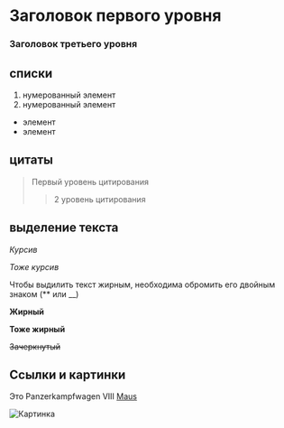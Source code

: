 # Заголовок первого уровня
### Заголовок третьего уровня

## списки
1. нумерованный элемент
2. нумерованный элемент
+ элемент
+ элемент

## цитаты
>Первый уровень цитирования
>>2 уровень цитирования

## выделение текста
*Курсив*

_Тоже курсив_

Чтобы выдилить текст жирным, необходима обромить его двойным знаком (** или __)

__Жирный__

**Тоже жирный**

~~Зачеркнутый~~

## Ссылки и картинки

Это Panzerkampfwagen VIII [Maus]( https://ru.wikipedia.org/wiki/Маус_(танк))

![Картинка](https://autogear.ru/misc/i/gallery/41600/2449213.jpg)

